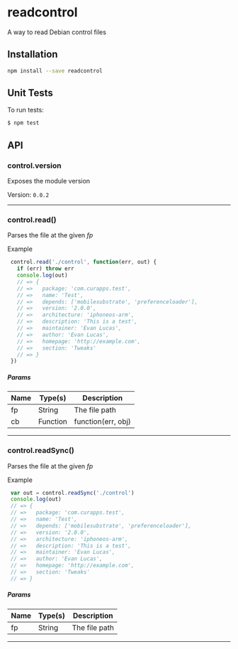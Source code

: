 # readcontrol

A way to read Debian control files

## Installation
```sh
npm install --save readcontrol
```

## Unit Tests

To run tests:

```bash
$ npm test
```

## API

### control.version

  Exposes the module version
  
  Version:  `0.0.2`

***

### control.read()

  Parses the file at the given _fp_
  
  Example
  
```javascript
 control.read('./control', function(err, out) {
   if (err) throw err
   console.log(out)
   // => {
   // =>   package: 'com.curapps.test',
   // =>   name: 'Test',
   // =>   depends: ['mobilesubstrate', 'preferenceloader'],
   // =>   version: '2.0.0',
   // =>   architecture: 'iphoneos-arm',
   // =>   description: 'This is a test',
   // =>   maintainer: 'Evan Lucas',
   // =>   author: 'Evan Lucas',
   // =>   homepage: 'http://example.com',
   // =>   section: 'Tweaks'
   // => }
 })
```

##### Params
| Name | Type(s) | Description |
| ---- | ------- | ----------- |
| fp | String | The file path |
| cb | Function | function(err, obj) |


***

### control.readSync()

  Parses the file at the given _fp_
  
  Example
  
```javascript
 var out = control.readSync('./control')
 console.log(out)
 // => {
 // =>   package: 'com.curapps.test',
 // =>   name: 'Test',
 // =>   depends: ['mobilesubstrate', 'preferenceloader'],
 // =>   version: '2.0.0',
 // =>   architecture: 'iphoneos-arm',
 // =>   description: 'This is a test',
 // =>   maintainer: 'Evan Lucas',
 // =>   author: 'Evan Lucas',
 // =>   homepage: 'http://example.com',
 // =>   section: 'Tweaks'
 // => }
```

##### Params
| Name | Type(s) | Description |
| ---- | ------- | ----------- |
| fp | String | The file path |


***
